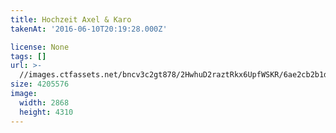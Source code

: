 ```yaml
---
title: Hochzeit Axel & Karo
takenAt: '2016-06-10T20:19:28.000Z'

license: None
tags: []
url: >-
  //images.ctfassets.net/bncv3c2gt878/2HwhuD2raztRkx6UpfWSKR/6ae2cb2b1d4da4396ca0582784e65d73/hochzeit-axel--karo_28073982912_o
size: 4205576
image:
  width: 2868
  height: 4310
---
```

